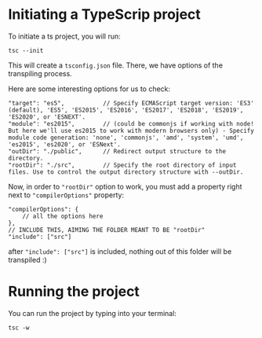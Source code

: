 # Initiating a TypeScrip project

To initiate a ts project, you will run:

```tsc --init```

This will create a `tsconfig.json` file. There, we have options of the transpiling process.

Here are some interesting options for us to check:

```
"target": "es5",           // Specify ECMAScript target version: 'ES3' (default), 'ES5', 'ES2015', 'ES2016', 'ES2017', 'ES2018', 'ES2019', 'ES2020', or 'ESNEXT'.
"module": "es2015",        // (could be commonjs if working with node! But here we'll use es2015 to work with modern browsers only) - Specify module code generation: 'none', 'commonjs', 'amd', 'system', 'umd', 'es2015', 'es2020', or 'ESNext'.     
"outDir": "./public",      // Redirect output structure to the directory.
"rootDir": "./src",        // Specify the root directory of input files. Use to control the output directory structure with --outDir.
```

Now, in order to `"rootDir"` option to work, you must add a property right next to `"compilerOptions"` property:

```
"compilerOptions": {
    // all the options here
},
// INCLUDE THIS, AIMING THE FOLDER MEANT TO BE "rootDir"
"include": ["src"]
```

after `"include": ["src"]` is included, nothing out of this folder will be transpiled :)

# Running the project

You can run the project by typing into your terminal:

```tsc -w```
